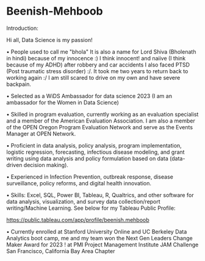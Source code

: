 # Beenish-Mehboob
Introduction:

Hi all, Data Science is my passion!

• People used to call me "bhola" It is also a name for Lord Shiva (Bholenath in hindi) because of my innocence :) I think innocent! and naiive (I think because of my ADHD) after robbery and car accidents I also faced PTSD (Post traumatic stress disorder) :/. It took me two years to return back to working again :/ I am still scared to drive on my own and have severe backpain. 

• Selected as a WiDS Ambassador for data science 2023 (I am an ambassador for the Women in Data Science)

• Skilled in program evaluation, currently working as an evaluation specialist and a member of the American Evaluation Association. I am also a member of the OPEN Oregon Program Evaluation Network and serve as the Events Manager at OPEN Network.

• Proficient in data analysis, policy analysis, program implementation, logistic regression, forecasting, infectious disease modeling, and grant writing using data analysis and policy formulation based on data (data-driven decision making).

• Experienced in Infection Prevention, outbreak response, disease surveillance, policy reforms, and digital health innovation. 

• Skills: Excel, SQL, Power BI, Tableau, R, Qualtrics, and other software for data analysis, visualization, and survey data collection/report writing/Machine Learning. See below for my Tableau Public Profile:

https://public.tableau.com/app/profile/beenish.mehboob 

• Currently enrolled at Stanford University Online and UC Berkeley Data Analytics boot camp, me and my team won the Next Gen Leaders Change Maker Award for 2023 ! at PMI Project Management Institute JAM Challenge San Francisco, California Bay Area Chapter

